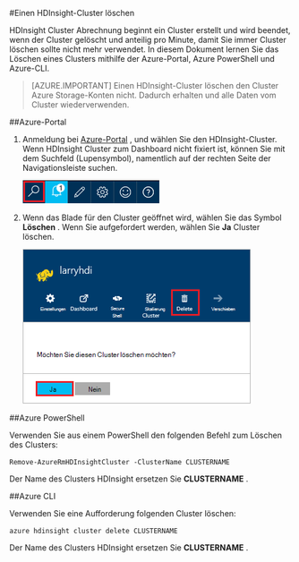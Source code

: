 <properties
pageTitle="Einen HDInsight-Cluster löschen | Azure"
description="Informationen über die verschiedenen Arten, einen HDInsight-Cluster zu löschen."
services="hdinsight"
documentationCenter=""
authors="Blackmist"
manager="jhubbard"
editor="cgronlun"/>

<tags
ms.service="hdinsight"
ms.devlang="na"
ms.topic="article"
ms.tgt_pltfrm="na"
ms.workload="big-data"
ms.date="10/28/2016"
ms.author="larryfr"/>

#<a name="how-to-delete-an-hdinsight-cluster"></a>Einen HDInsight-Cluster löschen

HDInsight Cluster Abrechnung beginnt ein Cluster erstellt und wird beendet, wenn der Cluster gelöscht und anteilig pro Minute, damit Sie immer Cluster löschen sollte nicht mehr verwendet. In diesem Dokument lernen Sie das Löschen eines Clusters mithilfe der Azure-Portal, Azure PowerShell und Azure-CLI.

> [AZURE.IMPORTANT] Einen HDInsight-Cluster löschen den Cluster Azure Storage-Konten nicht. Dadurch erhalten und alle Daten vom Cluster wiederverwenden.

##<a name="azure-portal"></a>Azure-Portal

1. Anmeldung bei [Azure-Portal](https://portal.azure.com) , und wählen Sie den HDInsight-Cluster. Wenn HDInsight Cluster zum Dashboard nicht fixiert ist, können Sie mit dem Suchfeld (Lupensymbol), namentlich auf der rechten Seite der Navigationsleiste suchen.

    ![Portalsuche](./media/hdinsight-delete-cluster/navbar.png)

2. Wenn das Blade für den Cluster geöffnet wird, wählen Sie das Symbol __Löschen__ . Wenn Sie aufgefordert werden, wählen Sie __Ja__ Cluster löschen.

    ![Löschen](./media/hdinsight-delete-cluster/deletecluster.png)

##<a name="azure-powershell"></a>Azure PowerShell

Verwenden Sie aus einem PowerShell den folgenden Befehl zum Löschen des Clusters:

    Remove-AzureRmHDInsightCluster -ClusterName CLUSTERNAME

Der Name des Clusters HDInsight ersetzen Sie __CLUSTERNAME__ .

##<a name="azure-cli"></a>Azure CLI

Verwenden Sie eine Aufforderung folgenden Cluster löschen:

    azure hdinsight cluster delete CLUSTERNAME
    
Der Name des Clusters HDInsight ersetzen Sie __CLUSTERNAME__ .
